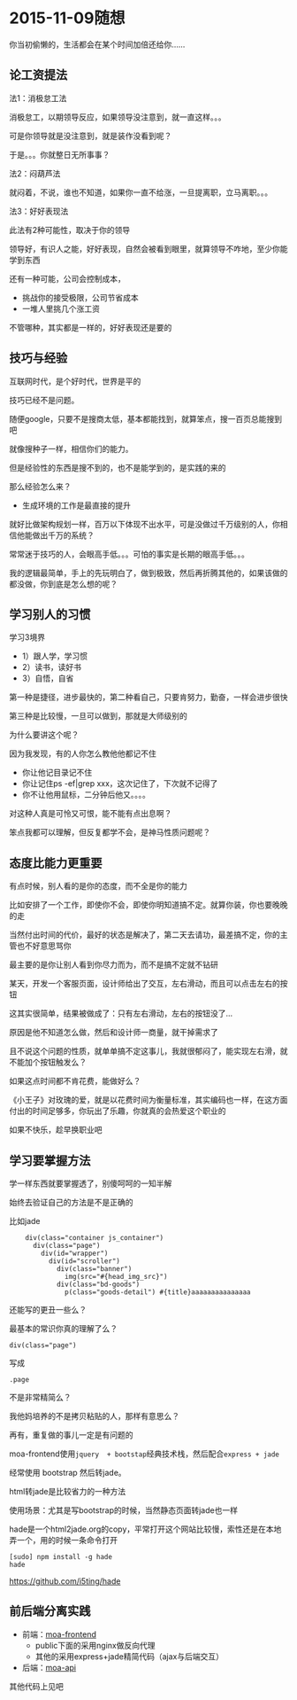 # 2015-11-09随想

你当初偷懒的，生活都会在某个时间加倍还给你……

## 论工资提法


法1：消极怠工法

消极怠工，以期领导反应，如果领导没注意到，就一直这样。。。

可是你领导就是没注意到，就是装作没看到呢？

于是。。。你就整日无所事事？

法2：闷葫芦法

就闷着，不说，谁也不知道，如果你一直不给涨，一旦提离职，立马离职。。。


法3：好好表现法

此法有2种可能性，取决于你的领导

领导好，有识人之能，好好表现，自然会被看到眼里，就算领导不咋地，至少你能学到东西

还有一种可能，公司会控制成本，

- 挑战你的接受极限，公司节省成本
- 一堆人里挑几个涨工资

不管哪种，其实都是一样的，好好表现还是要的


## 技巧与经验

互联网时代，是个好时代，世界是平的

技巧已经不是问题。

随便google，只要不是搜商太低，基本都能找到，就算笨点，搜一百页总能搜到吧

就像搜种子一样，相信你们的能力。

但是经验性的东西是搜不到的，也不是能学到的，是实践的来的

那么经验怎么来？

- 生成环境的工作是最直接的提升

就好比做架构规划一样，百万以下体现不出水平，可是没做过千万级别的人，你相信他能做出千万的系统？

常常迷于技巧的人，会眼高手低。。。可怕的事实是长期的眼高手低。。。

我的逻辑最简单，手上的先玩明白了，做到极致，然后再折腾其他的，如果该做的都没做，你到底是怎么想的呢？


## 学习别人的习惯

学习3境界

- 1）跟人学，学习惯
- 2）读书，读好书
- 3）自悟，自省

第一种是捷径，进步最快的，第二种看自己，只要肯努力，勤奋，一样会进步很快

第三种是比较慢，一旦可以做到，那就是大师级别的

为什么要讲这个呢？

因为我发现，有的人你怎么教他他都记不住

- 你让他记目录记不住
- 你让记住ps -ef|grep xxx，这次记住了，下次就不记得了
- 你不让他用鼠标，二分钟后他又。。。。

对这种人真是可怜又可恨，能不能有点出息啊？

笨点我都可以理解，但反复都学不会，是神马性质问题呢？

## 态度比能力更重要

有点时候，别人看的是你的态度，而不全是你的能力

比如安排了一个工作，即使你不会，即使你明知道搞不定。就算你装，你也要晚晚的走

当然付出时间的代价，最好的状态是解决了，第二天去请功，最差搞不定，你的主管也不好意思骂你

最主要的是你让别人看到你尽力而为，而不是搞不定就不钻研

某天，开发一个客服页面，设计师给出了交互，左右滑动，而且可以点击左右的按钮

这其实很简单，结果被做成了：只有左右滑动，左右的按钮没了...

原因是他不知道怎么做，然后和设计师一商量，就干掉需求了

且不说这个问题的性质，就单单搞不定这事儿，我就很郁闷了，能实现左右滑，就不能加个按钮触发么？

如果这点时间都不肯花费，能做好么？

《小王子》对玫瑰的爱，就是以花费时间为衡量标准，其实编码也一样，在这方面付出的时间足够多，你玩出了乐趣，你就真的会热爱这个职业的

如果不快乐，趁早换职业吧

## 学习要掌握方法

学一样东西就要掌握透了，别傻呵呵的一知半解

始终去验证自己的方法是不是正确的

比如jade

```
    div(class="container js_container")
      div(class="page")
        div(id="wrapper")
          div(id="scroller")
            div(class="banner")
              img(src="#{head_img_src}")
            div(class="bd-goods")
              p(class="goods-detail") #{title}aaaaaaaaaaaaaaa
```

还能写的更丑一些么？

最基本的常识你真的理解了么？

```
div(class="page")
```

写成

```
.page
```

不是非常精简么？

我他妈培养的不是拷贝粘贴的人，那样有意思么？

再有，重复做的事儿一定是有问题的

moa-frontend使用`jquery  + bootstap`经典技术栈，然后配合`express + jade`

经常使用 bootstrap 然后转jade。

html转jade是比较省力的一种方法

使用场景：尤其是写bootstrap的时候，当然静态页面转jade也一样

hade是一个html2jade.org的copy，平常打开这个网站比较慢，索性还是在本地弄一个，用的时候一条命令打开

```
[sudo] npm install -g hade
hade
```

https://github.com/i5ting/hade

      
## 前后端分离实践

- 前端：[moa-frontend](https://github.com/moajs/moa-frontend)
  - public下面的采用nginx做反向代理
  - 其他的采用express+jade精简代码（ajax与后端交互）
- 后端：[moa-api](https://github.com/moajs/moa-api)

其他代码上见吧
